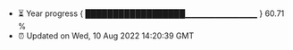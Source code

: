 - ⏳ Year progress { ██████████████████▁▁▁▁▁▁▁▁▁▁▁▁ } 60.71 %
- ⏰ Updated on Wed, 10 Aug 2022 14:20:39 GMT

